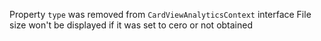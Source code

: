 Property `type` was removed from `CardViewAnalyticsContext` interface
File size won't be displayed if it was set to cero or not obtained